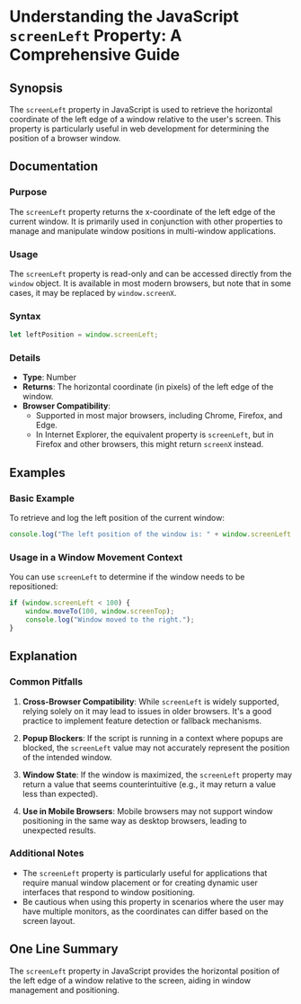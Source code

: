 <!--
Meta Description: # Understanding the JavaScript `screenLeft` Property: A Comprehensive Guide ## Synopsis The `screenLeft` property in JavaScript is used to retrieve th...
Meta Keywords: window, screenleft, property, browsers, may
-->

# Understanding the JavaScript `screenLeft` Property: A Comprehensive Guide

## Synopsis
The `screenLeft` property in JavaScript is used to retrieve the horizontal coordinate of the left edge of a window relative to the user's screen. This property is particularly useful in web development for determining the position of a browser window.

## Documentation
### Purpose
The `screenLeft` property returns the x-coordinate of the left edge of the current window. It is primarily used in conjunction with other properties to manage and manipulate window positions in multi-window applications.

### Usage
The `screenLeft` property is read-only and can be accessed directly from the `window` object. It is available in most modern browsers, but note that in some cases, it may be replaced by `window.screenX`.

### Syntax
```javascript
let leftPosition = window.screenLeft;
```

### Details
- **Type**: Number
- **Returns**: The horizontal coordinate (in pixels) of the left edge of the window.
- **Browser Compatibility**: 
  - Supported in most major browsers, including Chrome, Firefox, and Edge.
  - In Internet Explorer, the equivalent property is `screenLeft`, but in Firefox and other browsers, this might return `screenX` instead.

## Examples
### Basic Example
To retrieve and log the left position of the current window:

```javascript
console.log("The left position of the window is: " + window.screenLeft + " pixels.");
```

### Usage in a Window Movement Context
You can use `screenLeft` to determine if the window needs to be repositioned:

```javascript
if (window.screenLeft < 100) {
    window.moveTo(100, window.screenTop);
    console.log("Window moved to the right.");
}
```

## Explanation
### Common Pitfalls
1. **Cross-Browser Compatibility**: While `screenLeft` is widely supported, relying solely on it may lead to issues in older browsers. It's a good practice to implement feature detection or fallback mechanisms.
   
2. **Popup Blockers**: If the script is running in a context where popups are blocked, the `screenLeft` value may not accurately represent the position of the intended window.

3. **Window State**: If the window is maximized, the `screenLeft` property may return a value that seems counterintuitive (e.g., it may return a value less than expected).

4. **Use in Mobile Browsers**: Mobile browsers may not support window positioning in the same way as desktop browsers, leading to unexpected results.

### Additional Notes
- The `screenLeft` property is particularly useful for applications that require manual window placement or for creating dynamic user interfaces that respond to window positioning.
- Be cautious when using this property in scenarios where the user may have multiple monitors, as the coordinates can differ based on the screen layout.

## One Line Summary
The `screenLeft` property in JavaScript provides the horizontal position of the left edge of a window relative to the screen, aiding in window management and positioning.